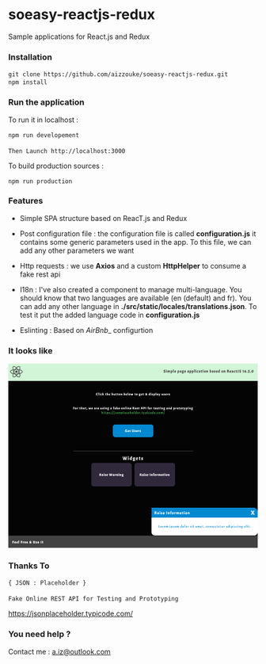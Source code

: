 # soeasy-reactjs-redux
Sample applications for React.js and Redux

### Installation

```
git clone https://github.com/aizzouke/soeasy-reactjs-redux.git
npm install
```

### Run the application

To run it in localhost :

```
npm run developement

Then Launch http://localhost:3000
```

To build production sources :

```
npm run production
```

### Features
- Simple SPA structure based on ReacT.js and Redux

- Post configuration file : the configuration file is called __configuration.js__ it contains some generic parameters used in the app. To this file, we can add any other parameters we want

- Http requests : we use __Axios__ and a custom __HttpHelper__ to consume a fake rest api

- I18n : I've also created a component to manage multi-language. You should know that two languages are available (en (default) and fr). You can add any other language in __./src/static/locales/translations.json__. To test it put the added language code in __configuration.js__

- Eslinting : Based on _AirBnb__ configurtion

### It looks like 

![alt text](https://github.com/aizzouke/soeasy-reactjs-redux/blob/master/it_look_like.png)

### Thanks To 

```
{ JSON : Placeholder }

Fake Online REST API for Testing and Prototyping 
```

https://jsonplaceholder.typicode.com/

### You need help ?
Contact me : a.iz@outlook.com 
